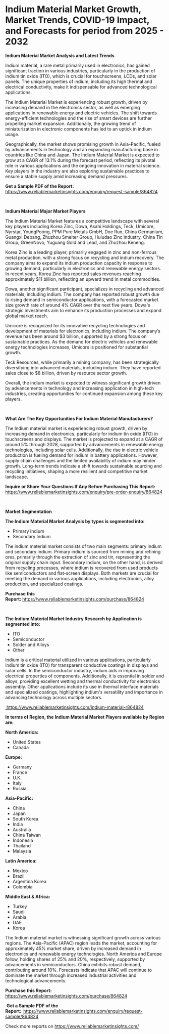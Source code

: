 <p><h1>Indium Material Market Growth, Market Trends, COVID-19 Impact, and Forecasts for period from 2025 - 2032</h1></p><p><strong>Indium Material Market Analysis and Latest Trends</strong></p>
<p><p>Indium material, a rare metal primarily used in electronics, has gained significant traction in various industries, particularly in the production of indium tin oxide (ITO), which is crucial for touchscreens, LCDs, and solar panels. The unique properties of indium, including its high thermal and electrical conductivity, make it indispensable for advanced technological applications. </p><p>The Indium Material Market is experiencing robust growth, driven by increasing demand in the electronics sector, as well as emerging applications in renewable energy and electric vehicles. The shift towards energy-efficient technologies and the rise of smart devices are further propelling market expansion. Additionally, the growing trend of miniaturization in electronic components has led to an uptick in indium usage.</p><p>Geographically, the market shows promising growth in Asia-Pacific, fueled by advancements in technology and an expanding manufacturing base in countries like China and Japan. The Indium Material Market is expected to grow at a CAGR of 13.1% during the forecast period, reflecting its pivotal role in various applications and the ongoing innovation in material science. Key players in the industry are also exploring sustainable practices to ensure a stable supply amid increasing demand pressures.</p></p>
<p><strong>Get a Sample PDF of the Report:&nbsp;</strong> <a href="https://www.reliablemarketinsights.com/enquiry/request-sample/864824?utm_campaign=3206&utm_medium=2&utm_source=Github&utm_content=ia&utm_term=01042025&utm_id=indium-material">https://www.reliablemarketinsights.com/enquiry/request-sample/864824</a></p>
<p>&nbsp;</p>
<p><strong>Indium Material Major Market Players</strong></p>
<p><p>The Indium Material Market features a competitive landscape with several key players including Korea Zinc, Dowa, Asahi Holdings, Teck, Umicore, Nyrstar, YoungPoong, PPM Pure Metals GmbH, Doe Run, China Germanium, Guangxi Debang, Zhuzhou Smelter Group, Huludao Zinc Industry, China Tin Group, GreenNovo, Yuguang Gold and Lead, and Zhuzhou Keneng.</p><p>Korea Zinc is a leading player, primarily engaged in zinc and non-ferrous metal production, with a strong focus on recycling and indium recovery. The company aims to expand its indium production capacity in response to growing demand, particularly in electronics and renewable energy sectors. In recent years, Korea Zinc has reported sales revenues reaching approximately $11 billion, reflecting an upward trend in metal commodities.</p><p>Dowa, another significant participant, specializes in recycling and advanced materials, including indium. The company has reported robust growth due to rising demand in semiconductor applications, with a forecasted market size growth rate of around 4% CAGR over the next five years. Dowa's strategic investments aim to enhance its production processes and expand global market reach.</p><p>Umicore is recognized for its innovative recycling technologies and development of materials for electronics, including indium. The company’s revenue has been around $3 billion, supported by a strong focus on sustainable practices. As the demand for electric vehicles and renewable energy technologies increases, Umicore is positioned for substantial growth.</p><p>Teck Resources, while primarily a mining company, has been strategically diversifying into advanced materials, including indium. They have reported sales close to $8 billion, driven by resource sector growth.</p><p>Overall, the indium market is expected to witness significant growth driven by advancements in technology and increasing application in high-tech industries, creating opportunities for continued expansion among these key players.</p></p>
<p>&nbsp;</p>
<p><strong>What Are The Key Opportunities For Indium Material Manufacturers?</strong></p>
<p><p>The Indium material market is experiencing robust growth, driven by increasing demand in electronics, particularly for indium tin oxide (ITO) in touchscreens and displays. The market is projected to expand at a CAGR of around 5% through 2028, supported by advancements in renewable energy technologies, including solar cells. Additionally, the rise in electric vehicle production is fueling demand for indium in battery applications. However, supply chain challenges and the limited availability of indium may hinder growth. Long-term trends indicate a shift towards sustainable sourcing and recycling initiatives, shaping a more resilient and competitive market landscape.</p></p>
<p><strong>Inquire or Share Your Questions If Any Before Purchasing This Report:</strong> <a href="https://www.reliablemarketinsights.com/enquiry/pre-order-enquiry/864824?utm_campaign=3206&utm_medium=2&utm_source=Github&utm_content=ia&utm_term=01042025&utm_id=indium-material">https://www.reliablemarketinsights.com/enquiry/pre-order-enquiry/864824</a></p>
<p>&nbsp;</p>
<p><strong>Market Segmentation</strong></p>
<p><strong>The Indium Material Market Analysis by types is segmented into:</strong></p>
<p><ul><li>Primary Indium</li><li>Secondary Indium</li></ul></p>
<p><p>The indium material market consists of two main segments: primary indium and secondary indium. Primary indium is sourced from mining and refining ores, primarily through the extraction of zinc and tin, representing the original supply chain input. Secondary indium, on the other hand, is derived from recycling processes, where indium is recovered from used products like semiconductors and flat-screen displays. Both markets are crucial for meeting the demand in various applications, including electronics, alloy production, and specialized coatings.</p></p>
<p><strong>Purchase this Report:&nbsp;</strong><a href="https://www.reliablemarketinsights.com/purchase/864824?utm_campaign=3206&utm_medium=2&utm_source=Github&utm_content=ia&utm_term=01042025&utm_id=indium-material">https://www.reliablemarketinsights.com/purchase/864824</a></p>
<p>&nbsp;</p>
<p><strong>The Indium Material Market Industry Research by Application is segmented into:</strong></p>
<p><ul><li>ITO</li><li>Semiconductor</li><li>Solder and Alloys</li><li>Other</li></ul></p>
<p><p>Indium is a critical material utilized in various applications, particularly indium tin oxide (ITO) for transparent conductive coatings in displays and solar cells. In the semiconductor industry, indium aids in improving electrical properties of components. Additionally, it is essential in solder and alloys, providing excellent wetting and thermal conductivity for electronics assembly. Other applications include its use in thermal interface materials and specialized coatings, highlighting indium's versatility and importance in advancing technology across multiple sectors.</p></p>
<p><a href="https://www.reliablemarketinsights.com/indium-material-r864824?utm_campaign=3206&utm_medium=2&utm_source=Github&utm_content=ia&utm_term=01042025&utm_id=indium-material">&nbsp;https://www.reliablemarketinsights.com/indium-material-r864824</a></p>
<p><strong>In terms of Region, the Indium Material Market Players available by Region are:</strong></p>
<p>
    <p> <strong> North America: </strong>
        <ul>
            <li>United States</li>
            <li>Canada</li>
        </ul>
        </p> 
    <p> <strong> Europe: </strong>
        <ul>
            <li>Germany</li>
            <li>France</li>
            <li>U.K.</li>
            <li>Italy</li>
            <li>Russia</li>
        </ul>
        </p> 
    <p> <strong> Asia-Pacific: </strong>
        <ul>
            <li>China</li>
            <li>Japan</li>
            <li>South Korea</li>
            <li>India</li>
            <li>Australia</li>
            <li>China Taiwan</li>
            <li>Indonesia</li>
            <li>Thailand</li>
            <li>Malaysia</li>
        </ul>
        </p> 
    <p> <strong> Latin America: </strong>
        <ul>
            <li>Mexico</li>
            <li>Brazil</li>
            <li>Argentina Korea</li>
            <li>Colombia</li>
        </ul>
        </p> 
    <p> <strong> Middle East & Africa: </strong>
        <ul>
            <li>Turkey</li>
            <li>Saudi</li>
            <li>Arabia</li>
            <li>UAE</li>
            <li>Korea</li>
        </ul>
    </p>
    </p>
<p><p>The Indium material market is witnessing significant growth across various regions. The Asia-Pacific (APAC) region leads the market, accounting for approximately 45% market share, driven by increased demand in electronics and renewable energy technologies. North America and Europe follow, holding shares of 25% and 20%, respectively, supported by advancements in semiconductors. China exhibits robust demand, contributing around 10%. Forecasts indicate that APAC will continue to dominate the market through increased industrial activities and technological advancements.</p></p>
<p><strong>Purchase this Report: </strong><a href="https://www.reliablemarketinsights.com/purchase/864824?utm_campaign=3206&utm_medium=2&utm_source=Github&utm_content=ia&utm_term=01042025&utm_id=indium-material">https://www.reliablemarketinsights.com/purchase/864824</a></p>
<p>&nbsp;<strong>Get a Sample PDF of the Report:&nbsp;&nbsp;</strong><a href="https://www.reliablemarketinsights.com/enquiry/request-sample/864824?utm_campaign=3206&utm_medium=2&utm_source=Github&utm_content=ia&utm_term=01042025&utm_id=indium-material">https://www.reliablemarketinsights.com/enquiry/request-sample/864824</a></p>
<p><strong></strong></p>
<p>Check more reports on <a href="https://www.reliablemarketinsights.com/?utm_campaign=3206&utm_medium=2&utm_source=Github&utm_content=ia&utm_term=01042025&utm_id=indium-material">https://www.reliablemarketinsights.com/</a></p>